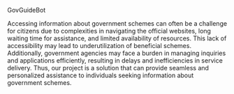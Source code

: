 GovGuideBot

Accessing information about government schemes can often be a challenge for 
citizens due to complexities in navigating the official websites, long waiting time 
for assistance, and limited availability of resources. This lack of accessibility may 
lead to underutilization of beneficial schemes. Additionally, government agencies 
may face a burden in managing inquiries and applications efficiently, resulting in 
delays and inefficiencies in service delivery. Thus, our project is a solution 
that can provide seamless and personalized assistance to individuals seeking 
information about government schemes.
